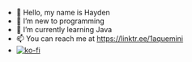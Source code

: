 - 👋 Hello, my name is Hayden
- 👀 I’m new to programming
- 🌱 I’m currently learning Java
- 📫 You can reach me at https://linktr.ee/1aquemini
- [![ko-fi](https://ko-fi.com/img/githubbutton_sm.svg)](https://ko-fi.com/H2H1KKIG4)

<!---
allbloodnoguts/allbloodnoguts is a ✨ special ✨ repository because its `README.md` (this file) appears on your GitHub profile.
You can click the Preview link to take a look at your changes.
--->
